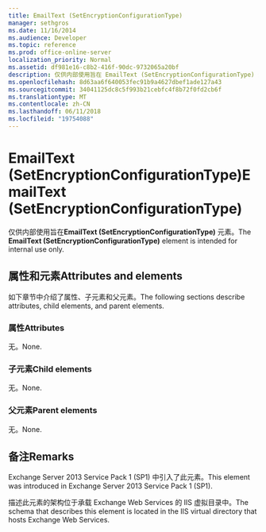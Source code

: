 ```yaml
---
title: EmailText (SetEncryptionConfigurationType)
manager: sethgros
ms.date: 11/16/2014
ms.audience: Developer
ms.topic: reference
ms.prod: office-online-server
localization_priority: Normal
ms.assetid: df981e16-c8b2-416f-90dc-9732065a20bf
description: 仅供内部使用旨在 EmailText (SetEncryptionConfigurationType) 元素。
ms.openlocfilehash: 8d63aa6f640053fec91b9a4627dbef1ade127a43
ms.sourcegitcommit: 34041125dc8c5f993b21cebfc4f8b72f0fd2cb6f
ms.translationtype: MT
ms.contentlocale: zh-CN
ms.lasthandoff: 06/11/2018
ms.locfileid: "19754088"
---
```

# <a name="emailtext-setencryptionconfigurationtype"></a><span data-ttu-id="80bed-103">EmailText (SetEncryptionConfigurationType)</span><span class="sxs-lookup"><span data-stu-id="80bed-103">EmailText (SetEncryptionConfigurationType)</span></span>

<span data-ttu-id="80bed-104">仅供内部使用旨在**EmailText (SetEncryptionConfigurationType)** 元素。</span><span class="sxs-lookup"><span data-stu-id="80bed-104">The **EmailText (SetEncryptionConfigurationType)** element is intended for internal use only.</span></span> 

## <a name="attributes-and-elements"></a><span data-ttu-id="80bed-105">属性和元素</span><span class="sxs-lookup"><span data-stu-id="80bed-105">Attributes and elements</span></span>

<span data-ttu-id="80bed-106">如下章节中介绍了属性、子元素和父元素。</span><span class="sxs-lookup"><span data-stu-id="80bed-106">The following sections describe attributes, child elements, and parent elements.</span></span>
  
### <a name="attributes"></a><span data-ttu-id="80bed-107">属性</span><span class="sxs-lookup"><span data-stu-id="80bed-107">Attributes</span></span>

<span data-ttu-id="80bed-108">无。</span><span class="sxs-lookup"><span data-stu-id="80bed-108">None.</span></span>
  
### <a name="child-elements"></a><span data-ttu-id="80bed-109">子元素</span><span class="sxs-lookup"><span data-stu-id="80bed-109">Child elements</span></span>

<span data-ttu-id="80bed-110">无。</span><span class="sxs-lookup"><span data-stu-id="80bed-110">None.</span></span>
  
### <a name="parent-elements"></a><span data-ttu-id="80bed-111">父元素</span><span class="sxs-lookup"><span data-stu-id="80bed-111">Parent elements</span></span>

<span data-ttu-id="80bed-112">无。</span><span class="sxs-lookup"><span data-stu-id="80bed-112">None.</span></span>
  
## <a name="remarks"></a><span data-ttu-id="80bed-113">备注</span><span class="sxs-lookup"><span data-stu-id="80bed-113">Remarks</span></span>

<span data-ttu-id="80bed-114">Exchange Server 2013 Service Pack 1 (SP1) 中引入了此元素。</span><span class="sxs-lookup"><span data-stu-id="80bed-114">This element was introduced in Exchange Server 2013 Service Pack 1 (SP1).</span></span>
  
<span data-ttu-id="80bed-115">描述此元素的架构位于承载 Exchange Web Services 的 IIS 虚拟目录中。</span><span class="sxs-lookup"><span data-stu-id="80bed-115">The schema that describes this element is located in the IIS virtual directory that hosts Exchange Web Services.</span></span>
  

